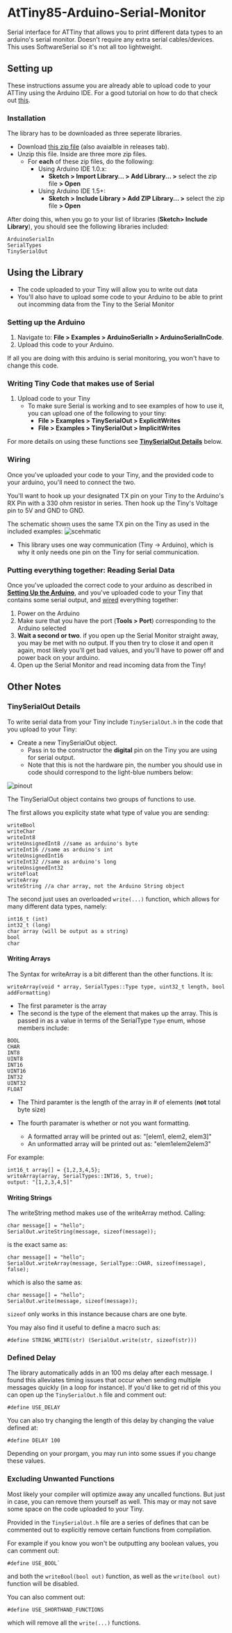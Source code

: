 # AtTiny85-Arduino-Serial-Monitor

Serial interface for ATTiny that allows you to print different data types to an arduino's serial monitor. Doesn't require any extra serial cables/devices. This uses SoftwareSerial so it's not all too lightweight.

## Setting up

These instructions assume you are already able to upload code to your ATTiny using the Arduino IDE. For a good tutorial on how to do that check out [this](https://create.arduino.cc/projecthub/arjun/programming-attiny85-with-arduino-uno-afb829).

### Installation
The library has to be downloaded as three seperate libraries.   
- Download [this zip file](https://github.com/davidOSUL/AtTiny85-Arduino-Serial-Monitor/raw/master/AtTiny85-Arduino-Serial-Monitor.zip) (also avaialble in releases tab). 
- Unzip this file. Inside are three more zip files.    
  - For **each** of these zip files, do the following:    
    - Using Arduino IDE 1.0.x:
      - **Sketch > Import Library... > Add Library... >** select the zip file **> Open**
    - Using Arduino IDE 1.5+:
      - **Sketch > Include Library > Add ZIP Library... >** select the zip file **> Open**

After doing this, when you go to your list of libraries (**Sketch> Include Library**), you should see the following libraries included:
```
ArduinoSerialIn
SerialTypes
TinySerialOut
```

## Using the Library
- The code uploaded to your Tiny will allow you to write out data
- You'll also have to upload some code to your Arduino to be able to print out incomming data from the Tiny to the Serial Monitor

### Setting up the Arduino
1. Navigate to: **File > Examples > ArduinoSerialIn > ArduinoSerialInCode**.   
2. Upload this code to your Arduino. 
  
If all you are doing with this arduino is serial monitoring, you won't have to change this code.

### Writing Tiny Code that makes use of Serial
1. Upload code to your Tiny
   - To make sure Serial is working and to see examples of how to use it, you can upload one of the following to your tiny:
     - **File > Examples > TinySerialOut > ExplicitWrites**   
     - **File > Examples > TinySerialOut > ImplicitWrites**    

For more details on using these functions see [**TinySerialOut Details**](https://github.com/davidOSUL/AtTiny85-Arduino-Serial-Monitor/blob/master/README.md#tinyserialout-details) below.

### Wiring
Once you've uploaded your code to your Tiny, and the provided code to your arduino, you'll need to connect the two.


You'll want to hook up your designated TX pin on your Tiny to the Arduino's RX Pin with a 330 ohm resistor in series. Then hook up the Tiny's Voltage pin to 5V and GND to GND.   

The schematic shown uses the same TX pin on the Tiny as used in the included examples:
![scehmatic](https://github.com/davidOSUL/AtTiny85-Arduino-Serial-Monitor/blob/master/schematic.jpg)

- This library uses one way communication (Tiny -> Arduino), which is why it only needs one pin on the Tiny for serial communication.   
       
### Putting everything together: Reading Serial Data
Once you've uploaded the correct code to your arduino as described in [**Setting Up the Arduino**](https://github.com/davidOSUL/AtTiny85-Arduino-Serial-Monitor#setting-up-the-arduino), and you've uploaded code 
to your Tiny that contains some serial output, and [wired](https://github.com/davidOSUL/AtTiny85-Arduino-Serial-Monitor/#wiring) everything together:
1. Power on the Arduino
2. Make sure that you have the port (**Tools > Port**) corresponding to the Arduino selected
3. **Wait a second or two**. if you open up the Serial Monitor straight away, you may be met with no output. If you then try
to close it and open it again, most likely you'll get bad values, and you'll have to power off and power back on your arduino.
4. Open up the Serial Monitor and read incoming data from the Tiny!


## Other Notes
### TinySerialOut Details
To write serial data from your Tiny include `TinySerialOut.h` in the code that you upload to your Tiny:
- Create a new TinySerialOut object. 
  - Pass in to the constructor the **digital** pin on the Tiny you are using for serial output. 
  - Note that this is not the hardware pin, the number you should use in code should correspond to the light-blue numbers below:

![pinout](pinout.png)

The TinySerialOut object contains two groups of functions to use. 

The first allows you explicity state what type of value you are sending:
```
writeBool
writeChar
writeInt8
writeUnsignedInt8 //same as arduino's byte
writeInt16 //same as arduino's int
writeUnsignedInt16
writeInt32 //same as arduino's long
writeUnsignedInt32
writeFloat
writeArray
writeString //a char array, not the Arduino String object
```
The second just uses an overloaded `write(...)` function, which allows for many different data types, namely:
```
int16_t (int)
int32_t (long)
char array (will be output as a string)
bool
char
```
#### Writing Arrays
The Syntax for writeArray is a bit different than the other functions. It is:
```
writeArray(void * array, SerialTypes::Type type, uint32_t length, bool addFormatting)
```
- The first parameter is the array   
- The second is the type of the element that makes up the array. This is passed in as a value in terms of the SerialType `Type` enum, whose members include:   
```
BOOL 
CHAR 
INT8 
UINT8 
INT16 
UINT16 
INT32 
UINT32 
FLOAT 
```
- The Third paramter is the length of the array in # of elements (**not** total byte size)   

- The fourth paramater is whether or not you want formatting.    
  - A formatted array will be printed out as: "[elem1, elem2, elem3]"   
  - An unformatted array will be printed out as: "elem1elem2elem3"      

For example:   
```
int16_t array[] = {1,2,3,4,5};
writeArray(array, SerialTypes::INT16, 5, true);
output: "[1,2,3,4,5]"
```
#### Writing Strings
The writeString method makes use of the writeArray method. 
Calling:
```
char message[] = "hello";
SerialOut.writeString(message, sizeof(message));
```
is the exact same as:
```
char message[] = "hello";
SerialOut.writeArray(message, SerialType::CHAR, sizeof(message), false);
```
which is also the same as:
```
char message[] = "hello";
SerialOut.write(message, sizeof(message));
```
`sizeof` only works in this instance because chars are one byte.

You may also find it useful to define a macro such as:
```
#define STRING_WRITE(str) (SerialOut.write(str, sizeof(str)))
```

### Defined Delay
The library automatically adds in an 100 ms delay after each message. I found this alleviates 
timing issues that occur when sending multiple messages quickly (in a loop for instance). If you'd like to get rid of this you can open up the `TinySerialOut.h` file and comment out:
```
#define USE_DELAY 
```
You can also try changing the length of this delay by changing the value defined at:
```
#define DELAY 100
```
Depending on your prorgam, you may run into some ssues if you change these values. 
### Excluding Unwanted Functions
Most likely your compiler will optimize away any uncalled functions.  But just in case, you can remove them yourself as well. This may or may not save some space on the code uploaded to your Tiny.

Provided in the `TinySerialOut.h` file are a series of defines that can be commented out to explicitly remove certain functions from compilation. 

For example if you know you won't be outputting any boolean values, you can comment out:
```
#define USE_BOOL`
```
and both the `writeBool(bool out)` function, as well as the `write(bool out)` function will be disabled.

You can also comment out:
```
#define USE_SHORTHAND_FUNCTIONS
```
which will remove all the `write(...)` functions.   

